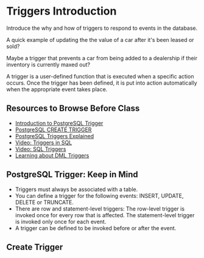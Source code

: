 # Triggers Introduction

Introduce the why and how of triggers to respond to events in the database.

A quick example of updating the the value of a car after it's been leased or sold?

Maybe a trigger that prevents a car from being added to a dealership if their inventory is currently maxed out?

A trigger is a user-defined function that is executed when a specific action occurs. Once the trigger has been defined, it is put into action automatically when the appropriate event takes place. 

## Resources to Browse Before Class

- [Introduction to PostgreSQL Trigger](https://www.postgresqltutorial.com/introduction-postgresql-trigger/)
- [PostgreSQL CREATE TRIGGER](https://www.postgresqltutorial.com/creating-first-trigger-postgresql/)
- [PostgreSQL Triggers Explained](https://www.tutorialspoint.com/postgresql/postgresql_triggers.htm)
- [Video: Triggers in SQL](https://www.youtube.com/watch?v=f6VWSlnHGCE)
- [Video: SQL Triggers](https://www.youtube.com/watch?v=gpthfJnvzY8)
- [Learning about DML Triggers](https://www.sqlservercentral.com/articles/learning-about-dml-triggers#:~:text=This%20article%20covers%20DML%20triggers,statements%20used%20to%20manipulate%20data.&text=DDL%20triggers%20are%20triggers%20that,Definition%20Language%20statements%20are%20fired.)


## PostgreSQL Trigger: Keep in Mind

- Triggers must always be associated with a table. 
- You can define a trigger for the following events: INSERT, UPDATE, DELETE or TRUNCATE.
- There are row and statement-level triggers: The row-level trigger is invoked once for every row that is affected. The statement-level trigger is invoked only once for each event.
- A trigger can be defined to be invoked before or after the event.

## Create Trigger
